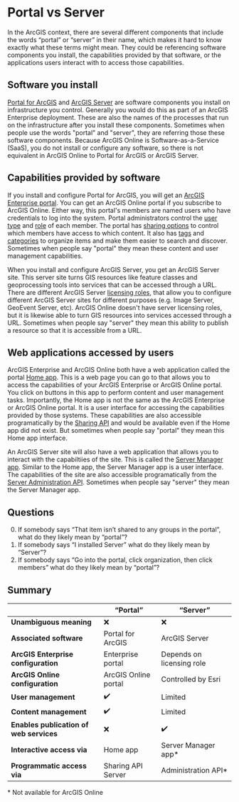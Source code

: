 # Portal vs Server

In the ArcGIS context, there are several different components that include the words “portal” or “server” in their name, which makes it hard to know exactly what these terms might mean. They could be referencing software components you install, the capabilities provided by that software, or the applications users interact with to access those capabilities.

## Software you install
[Portal for ArcGIS](https://enterprise.arcgis.com/en/portal/latest/install/windows/welcome-to-the-portal-for-arcgis-installation-guide.htm) and [ArcGIS Server](https://enterprise.arcgis.com/en/server/latest/install/windows/welcome-to-the-arcgis-for-server-install-guide.htm) are software components you install on infrastructure you control. Generally you would do this as part of an ArcGIS Enterprise deployment. These are also the names of the processes that run on the infrastructure after you install these components. Sometimes when people use the words "portal" and "server", they are referring those these software components. Because ArcGIS Online is Software-as-a-Service (SaaS), you do not install or configure any software, so there is not equivalent in ArcGIS Online to Portal for ArcGIS or ArcGIS Server. 

## Capabilities provided by software
If you install and configure Portal for ArcGIS, you will get an [ArcGIS Enterprise portal](https://enterprise.arcgis.com/en/portal/latest/administer/windows/what-is-portal-for-arcgis-.htm). You can get an ArcGIS Online portal if you subscribe to ArcGIS Online. Either way, this portal's members are named users who have credentials to log into the system. Portal administrators control the [user type](https://doc.arcgis.com/en/arcgis-online/administer/user-types-orgs.htm) and [role](https://doc.arcgis.com/en/arcgis-online/administer/member-roles.htm) of each member. The portal has [sharing options](https://doc.arcgis.com/en/arcgis-online/share-maps/share-items.htm) to control which members have access to which content. It also has [tags](https://www.google.com/url?sa=t&rct=j&q=&esrc=s&source=web&cd=&cad=rja&uact=8&ved=2ahUKEwjDqsLihPr9AhUsAjQIHT2QCKgQFnoECA4QAQ&url=https%3A%2F%2Fwww.esri.com%2Farcgis-blog%2Fproducts%2Farcgis-online%2Fmapping%2Fusing-tags-effectively%2F&usg=AOvVaw2_o433JAXXkcxmujkfq0o5) and [categories](https://doc.arcgis.com/en/arcgis-online/reference/content-categories.htm) to organize items and make them easier to search and discover.  Sometimes when people say "portal" they mean these content and user management capabilities.

When you install and configure ArcGIS Server, you get an ArcGIS Server site. This server site turns GIS resources like feature classes and geoprocessing tools into services that can be accessed through a URL. There are different ArcGIS Server [licensing roles](https://enterprise.arcgis.com/en/server/latest/get-started/windows/about-arcgis-server-licensing-roles.htm), that allow you to configure different ArcGIS Server sites for different purposes (e.g. Image Server, GeoEvent Server, etc). ArcGIS Online doesn't have server licensing roles, but it is likewise able to turn GIS resources into services accessed through a URL. Sometimes when people say "server" they mean this ability to publish a resource so that it is accessible from a URL.

## Web applications accessed by users
ArcGIS Enterprise and ArcGIS Online both have a web application called the portal [Home app](https://enterprise.arcgis.com/en/portal/latest/administer/windows/about-configuring-the-portal-website.htm). This is a web page you can go to that allows you to access the capabilities of your ArcGIS Enterprise or ArcGIS Online portal. You click on buttons in this app to perform content and user management tasks. Importantly, the Home app is not the same as the ArcGIS Enterprise or ArcGIS Online portal. It is a user interface for accessing the capabilities provided by those systems. These capabilities are also accessible programatically by the [Sharing API](https://developers.arcgis.com/rest/users-groups-and-items/working-with-users-groups-and-items.htm) and would be available even if the Home app did not exist. But sometimes when people say "portal" they mean this Home app interface. 

An ArcGIS Server site will also have a web application that allows you to interact with the capabiltiies of the site. This is called the [Server Manager app](https://enterprise.arcgis.com/en/server/latest/get-started/windows/what-s-included-with-arcgis-server.htm#ESRI_SECTION1_91D60600C361477D9810DFB68270AC72). Similar to the Home app, the Server Manager app is a user interface. The capabilities of the site are also accessible programatically from the [Server Administration API](https://developers.arcgis.com/rest/enterprise-administration/server/overview.htm). Sometimes when people say "server" they mean the Server Manager app.

## Questions
0. If somebody says “That item isn’t shared to any groups in the portal”, what do they likely mean by “portal”?
0. If somebody says “I installed Server” what do they likely mean by “Server”?
0. If somebody says “Go into the portal, click organization, then click members” what do they likely mean by “portal”?

## Summary
|                                         | “Portal”             | “Server”                  |
| --------------------------------------- | -------------------- | --------------------------|
| **Unambiguous meaning**                 |	❌                   | ❌                       |
| **Associated software**                 |	Portal for ArcGIS    | ArcGIS Server             |
| **ArcGIS Enterprise configuration**     |	Enterprise portal    | Depends on licensing role |
| **ArcGIS Online configuration**         |	ArcGIS Online portal |	Controlled by Esri       |
| **User management**                     |	✔️                   | Limited                   |
| **Content management**                  |	✔️                   | Limited                   |
| **Enables publication of web services** | ❌                   | ✔️                       |
| **Interactive access via**              |	Home app             | Server Manager app*       |
| **Programmatic access via**             | Sharing API	Server   | Administration API*       |

\* Not available for ArcGIS Online
